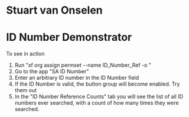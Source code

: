 # Stuart van Onselen
# ID Number Demonstrator

To see in action
1. Run "sf org assign permset --name ID_Number_Ref -o <a scratch org>"
2. Go to the app "SA ID Number"
3. Enter an arbitrary ID number in the ID Number field
4. If the ID Number is valid, the button group will become enabled. Try them out
5. In the "ID Number Reference Counts" tab you will see the list of all ID numbers ever searched, with a count of how many times they were searched.
